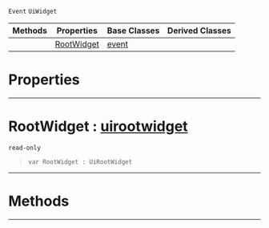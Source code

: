  `Event` `UiWidget`



|Methods|Properties|Base Classes|Derived Classes|
|---|---|---|---|
| |[ RootWidget](https://github.com/zeroengineteam/ZeroDocs/blob/master/code_reference/class_reference/uitransformupdateevent.markdown#rootwidget-zero-engine-d)|[event](https://github.com/zeroengineteam/ZeroDocs/blob/master/code_reference/class_reference/event.markdown)| |


 #  Properties


---  
 #  RootWidget : [uirootwidget](https://github.com/zeroengineteam/ZeroDocs/blob/master/code_reference/class_reference/uirootwidget.markdown)

 `read-only`

> 
> ``` lang=cpp, name=Nada
> var RootWidget : UiRootWidget


---  
 #  Methods


---  
 

 